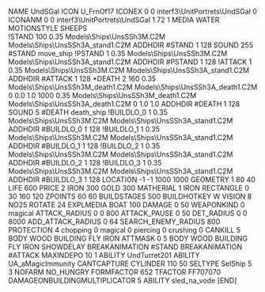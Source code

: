 NAME UndSGal
ICON U_FrnOf17
ICONEX 0 0 interf3\UnitPortrets\UndSGal 0
ICONANM 0 0 interf3\UnitPortrets\UndSGal 1 72 1
MEDIA WATER
MOTIONSTYLE SHEEPS  
!STAND   100 0.35   Models\Ships\UnsSSh3M.C2M Models\Ships\UnsSSh3A_stand1.C2M
ADDHDIR #STAND 1 128
SOUND 255 #STAND move_ship
!PSTAND   1 0.35   Models\Ships\UnsSSh3M.C2M Models\Ships\UnsSSh3A_stand1.C2M
ADDHDIR #PSTAND 1 128
!ATTACK   1 0.35   Models\Ships\UnsSSh3M.C2M Models\Ships\UnsSSh3A_stand1.C2M
ADDHDIR #ATTACK 1 128
*DEATH   2 160 0.35 Models\Ships\UnsSSh3M_death1.C2M Models\Ships\UnsSSh3A_death1.C2M 0 0.0 1.0 1000 0.35 Models\Ships\UnsSSh3M_death1.C2M Models\Ships\UnsSSh3A_death1.C2M 0 1.0 1.0
ADDHDIR #DEATH 1 128 
SOUND 5 #DEATH death_ship
!BUILDLO_0 1 0.35   Models\Ships\UnsSSh3M.C2M Models\Ships\UnsSSh3A_stand1.C2M
ADDHDIR #BUILDLO_0 1 128
!BUILDLO_1 1 0.35   Models\Ships\UnsSSh3M.C2M Models\Ships\UnsSSh3A_stand1.C2M
ADDHDIR #BUILDLO_1 1 128
!BUILDLO_2 1 0.35   Models\Ships\UnsSSh3M.C2M Models\Ships\UnsSSh3A_stand1.C2M
ADDHDIR #BUILDLO_2 1 128
!BUILDLO_3 1 0.35   Models\Ships\UnsSSh3M.C2M Models\Ships\UnsSSh3A_stand1.C2M
ADDHDIR #BUILDLO_3 1 128
LOCATION -1 -1 1000 1000
GEOMETRY 1 80 40
LIFE     600
PRICE 2 IRON 300 GOLD 300 
MATHERIAL 1 IRON
RECTANGLE 0 30 160 120
ZPOINTS   60 60
BUILDSTAGES 500
BUILDHOTKEY		W
VISION 8
NO25
ROTATE 24
EXPLMEDIA BOAT 100
DAMAGE   0 50
WEAPONKIND 0 magical
ATTACK_RADIUS 0 0 800
ATTACK_PAUSE 0 50
DET_RADIUS 0 0 8000
ADD_ATTACK_RADIUS 0 64
SEARCH_ENEMY_RADIUS 800
PROTECTION 4 chopping 0 magical 0 piercing 0 crushing 0
CANKILL   5 BODY WOOD BUILDING FLY IRON
ATTMASK 0 5 BODY WOOD BUILDING FLY IRON
SHOWDELAY
BREAKANIMATION #STAND
BREAKANIMATION #ATTACK
MAXINDEPO 10 1
ABILITY UndTurret201
ABILITY	UA_aMagicImmunity
CANTCAPTURE
CYLINDER 110 50
SELTYPE SelShip 5 3
NOFARM
NO_HUNGRY
FORMFACTOR 652
TFACTOR FF707070
DAMAGEONBUILDINGMULTIPLICATOR 5
ABILITY sled_na_vode
[END]
